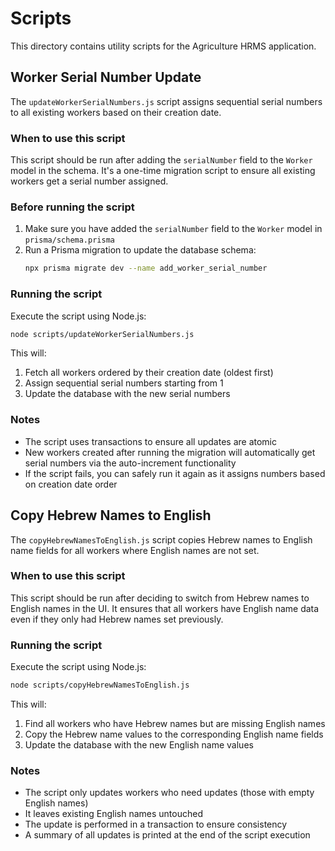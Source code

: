 # Scripts

This directory contains utility scripts for the Agriculture HRMS application.

## Worker Serial Number Update

The `updateWorkerSerialNumbers.js` script assigns sequential serial numbers to all existing workers based on their creation date.

### When to use this script

This script should be run after adding the `serialNumber` field to the `Worker` model in the schema. It's a one-time migration script to ensure all existing workers get a serial number assigned.

### Before running the script

1. Make sure you have added the `serialNumber` field to the `Worker` model in `prisma/schema.prisma`
2. Run a Prisma migration to update the database schema:
   ```bash
   npx prisma migrate dev --name add_worker_serial_number
   ```

### Running the script

Execute the script using Node.js:

```bash
node scripts/updateWorkerSerialNumbers.js
```

This will:

1. Fetch all workers ordered by their creation date (oldest first)
2. Assign sequential serial numbers starting from 1
3. Update the database with the new serial numbers

### Notes

- The script uses transactions to ensure all updates are atomic
- New workers created after running the migration will automatically get serial numbers via the auto-increment functionality
- If the script fails, you can safely run it again as it assigns numbers based on creation date order

## Copy Hebrew Names to English

The `copyHebrewNamesToEnglish.js` script copies Hebrew names to English name fields for all workers where English names are not set.

### When to use this script

This script should be run after deciding to switch from Hebrew names to English names in the UI. It ensures that all workers have English name data even if they only had Hebrew names set previously.

### Running the script

Execute the script using Node.js:

```bash
node scripts/copyHebrewNamesToEnglish.js
```

This will:

1. Find all workers who have Hebrew names but are missing English names
2. Copy the Hebrew name values to the corresponding English name fields
3. Update the database with the new English name values

### Notes

- The script only updates workers who need updates (those with empty English names)
- It leaves existing English names untouched
- The update is performed in a transaction to ensure consistency
- A summary of all updates is printed at the end of the script execution
